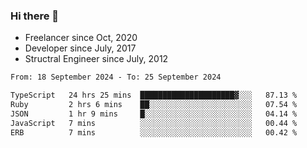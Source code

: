 ### Hi there 👋

- Freelancer since Oct, 2020
- Developer since July, 2017
- Structral Engineer since July, 2012

<!--START_SECTION:waka-->

```txt
From: 18 September 2024 - To: 25 September 2024

TypeScript   24 hrs 25 mins  █████████████████████▓░░░   87.13 %
Ruby         2 hrs 6 mins    ██░░░░░░░░░░░░░░░░░░░░░░░   07.54 %
JSON         1 hr 9 mins     █░░░░░░░░░░░░░░░░░░░░░░░░   04.14 %
JavaScript   7 mins          ░░░░░░░░░░░░░░░░░░░░░░░░░   00.44 %
ERB          7 mins          ░░░░░░░░░░░░░░░░░░░░░░░░░   00.42 %
```

<!--END_SECTION:waka-->
